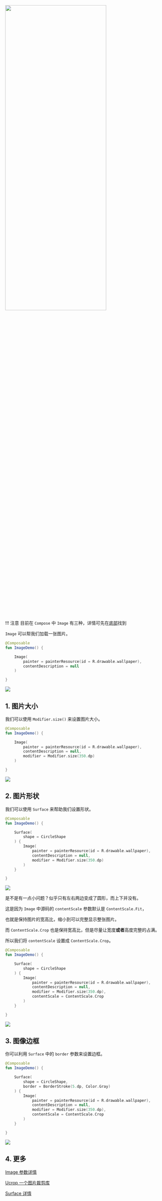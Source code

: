 <img src = "../../assets/elements/image/carbon.png" width = "80%" height = "50%">

!!! 注意
    目前在 `Compose` 中 `Image` 有三种，详情可先在[底部](http://localhost:8000/elements/image/#4)找到

`Image` 可以帮我们加载一张图片。

``` kotlin
@Composable
fun ImageDemo() {

    Image(
        painter = painterResource(id = R.drawable.wallpaper),
        contentDescription = null
    )

}
```
![](../assets/elements/image/image.png)

## 1. 图片大小

我们可以使用 `Modifier.size()` 来设置图片大小。

``` kotlin
@Composable
fun ImageDemo() {

    Image(
        painter = painterResource(id = R.drawable.wallpaper),
        contentDescription = null,
        modifier = Modifier.size(350.dp)
    )

}
```

![](../assets/elements/image/image2.png)

## 2. 图片形状

我们可以使用 `Surface` 来帮助我们设置形状。

``` kotlin
@Composable
fun ImageDemo() {

    Surface(
        shape = CircleShape
    ) {
        Image(
            painter = painterResource(id = R.drawable.wallpaper),
            contentDescription = null,
            modifier = Modifier.size(350.dp)
        )
    }

}
```

![](../assets/elements/image/image3.png)

是不是有一点小问题？似乎只有左右两边变成了圆形，而上下并没有。

这是因为 `Image` 中源码的 `contentScale` 参数默认是 `ContentScale.Fit`，

也就是保持图片的宽高比，缩小到可以完整显示整张图片。

而 `ContentScale.Crop` 也是保持宽高比，但是尽量让宽度**或者**高度完整的占满。

所以我们将 `contentScale` 设置成 `ContentScale.Crop`。

``` kotlin
@Composable
fun ImageDemo() {

    Surface(
        shape = CircleShape
    ) {
        Image(
            painter = painterResource(id = R.drawable.wallpaper),
            contentDescription = null,
            modifier = Modifier.size(350.dp),
            contentScale = ContentScale.Crop
        )
    }

}
```

![](../assets/elements/image/image4.png)

## 3. 图像边框

你可以利用 `Surface` 中的 `border` 参数来设置边框。

``` kotlin
@Composable
fun ImageDemo() {

    Surface(
        shape = CircleShape,
        border = BorderStroke(5.dp, Color.Gray)
    ) {
        Image(
            painter = painterResource(id = R.drawable.wallpaper),
            contentDescription = null,
            modifier = Modifier.size(350.dp),
            contentScale = ContentScale.Crop
        )
    }

}
```

![](../assets/elements/image/image5.png)

## 4. 更多

[Image 参数详情](https://developer.android.com/reference/kotlin/androidx/compose/foundation/package-summary#image)

[Ucrop 一个图片裁剪库](https://github.com/Yalantis/uCrop)

[Surface 详情](surface.md)